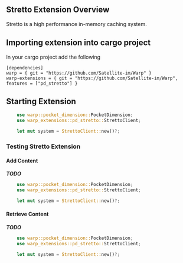 ## Stretto Extension Overview

Stretto is a high performance in-memory caching system. 

## Importing extension into cargo project

In your cargo project add the following

```
[dependencies]
warp = { git = "https://github.com/Satellite-im/Warp" }
warp-extensions = { git = "https://github.com/Satellite-im/Warp", features = ["pd_stretto"] }
```

## Starting Extension

```rust
	use warp::pocket_dimension::PocketDimension;
	use warp_extensions::pd_stretto::StrettoClient;

	let mut system = StrettoClient::new()?;
```

### Testing Stretto Extension

#### Add Content
***TODO***
```rust
	use warp::pocket_dimension::PocketDimension;
	use warp_extensions::pd_stretto::StrettoClient;

	let mut system = StrettoClient::new()?;
```

#### Retrieve Content
***TODO***
```rust
	use warp::pocket_dimension::PocketDimension;
	use warp_extensions::pd_stretto::StrettoClient;

	let mut system = StrettoClient::new()?;
```